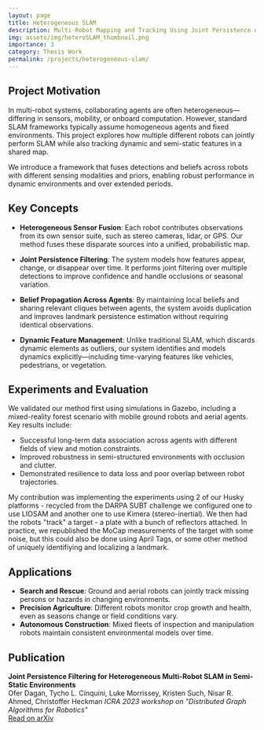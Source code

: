```yaml
---
layout: page
title: Heterogeneous SLAM
description: Multi-Robot Mapping and Tracking Using Joint Persistence Across Robot Types
img: assets/img/heteroSLAM_thumbnail.png
importance: 3
category: Thesis Work
permalink: /projects/heterogeneous-slam/
---
```


## Project Motivation

In multi-robot systems, collaborating agents are often heterogeneous—differing in sensors, mobility, or onboard computation. However, standard SLAM frameworks typically assume homogeneous agents and fixed environments. This project explores how multiple different robots can jointly perform SLAM while also tracking dynamic and semi-static features in a shared map.

We introduce a framework that fuses detections and beliefs across robots with different sensing modalities and priors, enabling robust performance in dynamic environments and over extended periods.

## Key Concepts

- **Heterogeneous Sensor Fusion**: Each robot contributes observations from its own sensor suite, such as stereo cameras, lidar, or GPS. Our method fuses these disparate sources into a unified, probabilistic map.

- **Joint Persistence Filtering**: The system models how features appear, change, or disappear over time. It performs joint filtering over multiple detections to improve confidence and handle occlusions or seasonal variation.

- **Belief Propagation Across Agents**: By maintaining local beliefs and sharing relevant cliques between agents, the system avoids duplication and improves landmark persistence estimation without requiring identical observations.

- **Dynamic Feature Management**: Unlike traditional SLAM, which discards dynamic elements as outliers, our system identifies and models dynamics explicitly—including time-varying features like vehicles, pedestrians, or vegetation.

## Experiments and Evaluation

We validated our method first using simulations in Gazebo, including a mixed-reality forest scenario with mobile ground robots and aerial agents. Key results include:

- Successful long-term data association across agents with different fields of view and motion constraints.
- Improved robustness in semi-structured environments with occlusion and clutter.
- Demonstrated resilience to data loss and poor overlap between robot trajectories.

My contribution was implementing the experiments using 2 of our Husky platforms - recycled from the DARPA SUBT challenge we configured one to use LIOSAM and another one to use Kimera (stereo-inertial). We then had the robots "track" a target - a plate with a bunch of reflectors attached. In practice, we republished the MoCap measurements of the target with some noise, but this could also be done using April Tags, or some other method of uniquely identifiying and localizing a landmark.

## Applications

- **Search and Rescue**: Ground and aerial robots can jointly track missing persons or hazards in changing environments.
- **Precision Agriculture**: Different robots monitor crop growth and health, even as seasons change or field conditions vary.
- **Autonomous Construction**: Mixed fleets of inspection and manipulation robots maintain consistent environmental models over time.

## Publication

**Joint Persistence Filtering for Heterogeneous Multi-Robot SLAM in Semi-Static Environments**  
Ofer Dagan, Tycho L. Cinquini, Luke Morrissey, Kristen Such, Nisar R. Ahmed, Christoffer Heckman
_ICRA 2023 workshop on "Distributed Graph Algorithms for Robotics"_  
[Read on arXiv](https://arxiv.org/abs/2306.04570)
